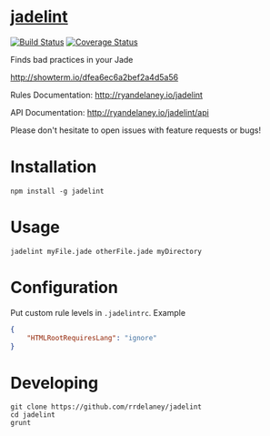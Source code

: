 # [jadelint](http://ryandelaney.io/jadelint)

[![Build Status](https://travis-ci.org/rrdelaney/jadelint.svg?branch=master)](https://travis-ci.org/rrdelaney/jadelint)
[![Coverage Status](https://coveralls.io/repos/rrdelaney/jadelint/badge.svg?branch=master&service=github)](https://coveralls.io/github/rrdelaney/jadelint?branch=master)

Finds bad practices in your Jade

http://showterm.io/dfea6ec6a2bef2a4d5a56

Rules Documentation: http://ryandelaney.io/jadelint

API Documentation: http://ryandelaney.io/jadelint/api

Please don't hesitate to open issues with feature requests or bugs! 

# Installation

```
npm install -g jadelint
```

# Usage

```
jadelint myFile.jade otherFile.jade myDirectory
```

# Configuration

Put custom rule levels in `.jadelintrc`. Example
```json
{
    "HTMLRootRequiresLang": "ignore"
}
```

# Developing

```
git clone https://github.com/rrdelaney/jadelint
cd jadelint
grunt
```
